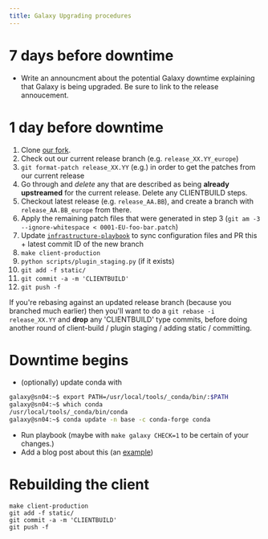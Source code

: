 ```yaml
---
title: Galaxy Upgrading procedures
---
```



# 7 days before downtime

- Write an announcment about the potential Galaxy downtime explaining that Galaxy is being upgraded. Be sure to link to the release annoucement.

# 1 day before downtime

1. Clone [our fork](https://github.com/usegalaxy-eu/galaxy/).
2. Check out our current release branch (e.g. `release_XX.YY_europe`)
3. `git format-patch release_XX.YY` (e.g.) in order to get the patches from our current release
4. Go through and *delete* any that are described as being **already upstreamed** for the current release. Delete any CLIENTBUILD steps.
5. Checkout latest release (e.g. `release_AA.BB`), and create a branch with `release_AA.BB_europe` from there.
6. Apply the remaining patch files that were generated in step 3 (`git am -3 --ignore-whitespace < 0001-EU-foo-bar.patch`)
7. Update [`infrastructure-playbook`](https://github.com/usegalaxy-eu/infrastructure-playbook/) to sync configuration files and PR this + latest commit ID of the new branch
8. `make client-production`
9. `python scripts/plugin_staging.py` (if it exists)
9. `git add -f static/`
10. `git commit -a -m 'CLIENTBUILD'`
11. `git push -f`

If you're rebasing against an updated release branch (because you branched much earlier) then you'll want to do a `git rebase -i release_XX.YY` and **drop** any 'CLIENTBUILD' type commits, before doing another round of client-build / plugin staging / adding static / committing.

# Downtime begins

- (optionally) update conda with

```bash
galaxy@sn04:~$ export PATH=/usr/local/tools/_conda/bin/:$PATH
galaxy@sn04:~$ which conda
/usr/local/tools/_conda/bin/conda
galaxy@sn04:~$ conda update -n base -c conda-forge conda
```

- Run playbook (maybe with `make galaxy CHECK=1` to be certain of your changes.)
- Add a blog post about this (an [example](https://github.com/usegalaxy-eu/galaxy-freiburg/pull/82))

# Rebuilding the client

```
make client-production
git add -f static/
git commit -a -m 'CLIENTBUILD'
git push -f
```
